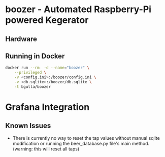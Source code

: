 # boozer - Automated Raspberry-Pi powered Kegerator

## Hardware

## Running in Docker
```bash
docker run --rm  -d --name="boozer" \
    --privileged \
    -v <config.ini>:/boozer/config.ini \
    -v <db.sqlite>:/boozer/db.sqlite \
    -t bgulla/boozer
```
# Grafana Integration


## Known Issues
 * There is currently no way to reset the tap values without manual sqlite modification or running the beer_database.py file's main method. (warning: this will reset all taps)

